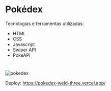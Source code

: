 # Pokédex

Tecnologias e ferramentas utilizadas:

- HTML
- CSS
- Javascript
- Swiper API
- PokeAPI
#
![pokedex](https://user-images.githubusercontent.com/124311026/225138589-0a8e1259-b94b-47d4-8c32-d195bd213e57.png)

Deploy: https://pokedex-weld-three.vercel.app/

